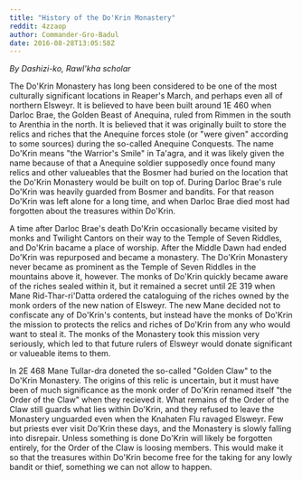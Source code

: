 ```yaml
---
title: "History of the Do'Krin Monastery"
reddit: 4zzaop
author: Commander-Gro-Badul
date: 2016-08-28T13:05:58Z
---
```


*By Dashizi-ko, Rawl'kha scholar*

The Do'Krin Monastery has long been considered to be one of the most culturally significant locations in Reaper's March, and perhaps even all of northern Elsweyr. It is believed to have been built around 1E 460 when Darloc Brae, the Golden Beast of Anequina, ruled from Rimmen in the south to Arenthia in the north. It is believed that it was originally built to store the relics and riches that the Anequine forces stole (or "were given" according to some sources) during the so-called Anequine Conquests. The name Do'Krin means "the Warrior's Smile" in Ta'agra, and it was likely given the name because of that a Anequine soldier supposedly once found many relics and other valueables that the Bosmer had buried on the location that the Do'Krin Monastery would be built on top of. During Darloc Brae's rule Do'Krin was heavily guarded from Bosmer and bandits. For that reason Do'Krin was left alone for a long time, and when Darloc Brae died most had forgotten about the treasures within Do'Krin.

A time after Darloc Brae's death Do'Krin occasionally became visited by monks and Twilight Cantors on their way to the Temple of Seven Riddles, and Do'Krin bacame a place of worship. After the Middle Dawn had ended Do'Krin was repurposed and became a monastery. The Do'Krin Monastery never became as prominent as the Temple of Seven Riddles in the mountains above it, however. The monks of Do'Krin quickly became aware of the riches sealed within it, but it remained a secret until 2E 319 when Mane Rid-Thar-ri'Datta ordered the cataloguing of the riches owned by the monk orders of the new nation of Elsweyr. The new Mane decided not to confiscate any of Do'Krin's contents, but instead have the monks of Do'Krin the mission to protects the relics and riches of Do'Krin from any who would want to steal it. The monks of the Monastery took this mission very seriously, which led to that future rulers of Elsweyr would donate significant or valueable items to them.

In 2E 468 Mane Tullar-dra doneted the so-called "Golden Claw" to the Do'Krin Monastery. The origins of this relic is uncertain, but it must have been of much significance as the monk order of Do'Krin renamed itself "the Order of the Claw" when they recieved it. What remains of the Order of the Claw still guards what lies within Do'Krin, and they refused to leave the Monastery unguarded even when the Knahaten Flu ravaged Elsweyr. Few but priests ever visit Do'Krin these days, and the Monastery is slowly falling into disrepair. Unless something is done Do'Krin will likely be forgotten entirely, for the Order of the Claw is loosing members. This would make it so that the treasures within Do'Krin become free for the taking for any lowly bandit or thief, something we can not allow to happen.
